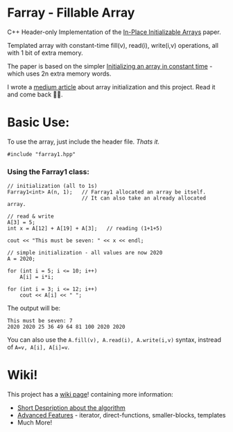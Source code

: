 # Farray - Fillable Array
C++ Header-only Implementation of the [In-Place Initializable Arrays](https://arxiv.org/abs/1709.08900) paper.

Templated array with constant-time fill(v), read(i), write(i,v) operations, all with 1 bit of extra memory.

The paper is based on the simpler [Initializing an array in constant time](https://eli.thegreenplace.net/2008/08/23/initializing-an-array-in-constant-time) - which uses 2n extra memory words.

I wrote a [medium article](https://tomhea.medium.com/initializing-an-array-in-o-1-and-the-farray-library-2ab4c0335e8b) about array initialization and this project. Read it and come back 🧑‍💻. 

# Basic Use:
To use the array, just include the header file. *Thats it.*
```
#include "farray1.hpp"
```

### Using the Farray1 class:
```
// initialization (all to 1s)
Farray1<int> A(n, 1);   // Farray1 allocated an array be itself. 
                        // It can also take an already allocated array.

// read & write
A[3] = 5;
int x = A[12] + A[19] + A[3];   // reading (1+1+5)

cout << "This must be seven: " << x << endl;

// simple initialization - all values are now 2020
A = 2020;     

for (int i = 5; i <= 10; i++)
    A[i] = i*i;
    
for (int i = 3; i <= 12; i++)
    cout << A[i] << " ";
```

The output will be:
```
This must be seven: 7
2020 2020 25 36 49 64 81 100 2020 2020 
```

You can also use the `A.fill(v), A.read(i), A.write(i,v)` syntax, instread of `A=v, A[i], A[i]=v`.

# Wiki!

This project has a [wiki page](https://github.com/tomhea/farray/wiki)! containing more information:<br>
* [Short Despription about the algorithm](https://github.com/tomhea/farray/wiki/Short-Description)
* [Advanced Features](https://github.com/tomhea/farray/wiki/Advanced-Features) - iterator, direct-functions, smaller-blocks, templates
* Much More!

